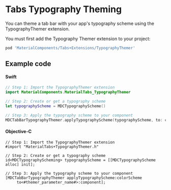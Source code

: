 <!--docs:
title: "Typography Theming"
layout: detail
section: components
excerpt: "How to theme Tabs using the Material Design typography system."
iconId: tabs
path: /catalog/tabs/typography-theming/
-->

# Tabs Typography Theming

You can theme a tab bar with your app's typography scheme using the TypographyThemer extension.

You must first add the Typography Themer extension to your project:

``` bash
pod 'MaterialComponents/Tabs+Extensions/TypographyThemer'
```

## Example code

<!--<div class="material-code-render" markdown="1">-->
#### Swift
``` swift
// Step 1: Import the TypographyThemer extension
import MaterialComponents.MaterialTabs_TypographyThemer

// Step 2: Create or get a typography scheme
let typographyScheme = MDCTypographyScheme()

// Step 3: Apply the typography scheme to your component
MDCTabBarTypographyThemer.applyTypographyScheme(typographyScheme, to: component)
```

#### Objective-C

``` objc
// Step 1: Import the TypographyThemer extension
#import "MaterialTabs+TypographyThemer.h"

// Step 2: Create or get a typography scheme
id<MDCTypographyScheming> typographyScheme = [[MDCTypographyScheme alloc] init];

// Step 3: Apply the typography scheme to your component
[MDCTabBarTypographyThemer applyTypographyScheme:colorScheme
     to<#themer_parameter_name#>:component];
```
<!--</div>-->
